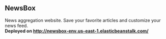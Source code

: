 ## NewsBox
News aggregation website. Save your favorite articles and customize your news feed. <br/>
**Deployed on http://newsbox-env.us-east-1.elasticbeanstalk.com/**
